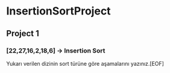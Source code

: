 # InsertionSortProject

## Project 1

### [22,27,16,2,18,6] -> Insertion Sort

Yukarı verilen dizinin sort türüne göre aşamalarını yazınız.[EOF]
